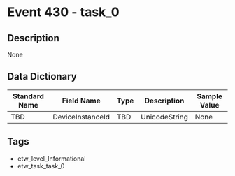 # Event 430 - task_0

## Description
None

## Data Dictionary
|Standard Name|Field Name|Type|Description|Sample Value|
|---|---|---|---|---|
|TBD|DeviceInstanceId|TBD|UnicodeString|None|None|

## Tags
* etw_level_Informational
* etw_task_task_0